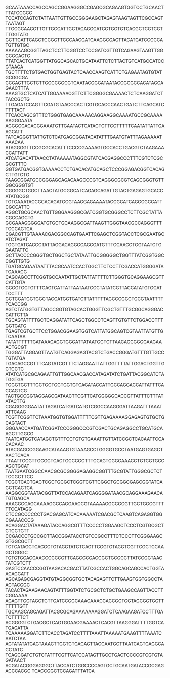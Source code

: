 GCAATAAACCAGCCAGCCGGAAGGGCCGAGCGCAGAAGTGGTCCTGCAACTTTATCCGCC
TCCATCCAGTCTATTAATTGTTGCCGGGAAGCTAGAGTAAGTAGTTCGCCAGTTAATAGT
TTGCGCAACGTTGTTGCCATTGCTACAGGCATCGTGGTGTCACGCTCGTCGTTTGGTATG
GCTTCATTCAGCTCCGGTTCCCAACGATCAAGGCGAGTTACATGATCCCCCATGTTGTGC
AAAAAAGCGGTTAGCTCCTTCGGTCCTCCGATCGTTGTCAGAAGTAAGTTGGCCGCAGTG
TTATCACTCATGGTTATGGCAGCACTGCATAATTCTCTTACTGTCATGCCATCCGTAAGA
TGCTTTTCTGTGACTGGTGAGTACTCAACCAAGTCATTCTGAGAATAGTGTATGCGGCGA
CCGAGTTGCTCTTGCCCGGCGTCAATACGGGATAATACCGCGCCACATAGCAGAACTTTA
AAAGTGCTCATCATTGGAAAACGTTCTTCGGGGCGAAAACTCTCAAGGATCTTACCGCTG
TTGAGATCCAGTTCGATGTAACCCACTCGTGCACCCAACTGATCTTCAGCATCTTTTACT
TTCACCAGCGTTTCTGGGTGAGCAAAAACAGGAAGGCAAAATGCCGCAAAAAAGGGAATA
AGGGCGACACGGAAATGTTGAATACTCATACTCTTCCTTTTTCAATATTATTGAAGCATT
TATCAGGGTTATTGTCTCATGAGCGGATACATATTTGAATGTATTTAGAAAAATAAACAA
ATAGGGGTTCCGCGCACATTTCCCCGAAAAGTGCCACCTGACGTCTAAGAAACCATTATT
ATCATGACATTAACCTATAAAAATAGGCGTATCACGAGGCCCTTTCGTCTCGCGCGTTTC
GGTGATGACGGTGAAAACCTCTGACACATGCAGCTCCCGGAGACGGTCACAGCTTGTCTG
TAAGCGGATGCCGGGAGCAGACAAGCCCGTCAGGGCGCGTCAGCGGGTGTTGGCGGGTGT
CGGGGCTGGCTTAACTATGCGGCATCAGAGCAGATTGTACTGAGAGTGCACCATATGCGG
TGTGAAATACCGCACAGATGCGTAAGGAGAAAATACCGCATCAGGCGCCATTCGCCATTC
AGGCTGCGCAACTGTTGGGAAGGGCGATCGGTGCGGGCCTCTTCGCTATTACGCCAGCTG
GCGAAAGGGGGATGTGCTGCAAGGCGATTAAGTTGGGTAACGCCAGGGTTTTCCCAGTCA
CGACGTTGTAAAACGACGGCCAGTGAATTCGAGCTCGGTACCTCGCGAATGCATCTAGAT
TGGTGATGACCCTATTAGGACAGGGCAGCGATGTTTCCAACCTGGTAATCTGGAATATTC
GCTTACCCCGGGTGCTGGCTGCTATAATTGCGGGGGCTGGTTTATCGGTGGCCGGTTGTG
TGATGCAGAATAATTTACGCAATCCACTGGCTTCTCCTTCGACCATGGGGATATCAAACG
CAGCAGCCTTCGGTGCCAATATTGCTATTATTTTCTTGGGTGCAGGAAGCGTTCATTGTA
GCGGTGCTGTTTCAGTCATTATTAATAATCCCTATATCGTTACCATATGTGCATTCCTTT
GCTCGATGGTGGCTACCATGGTGATCTTATTTTTAGCCCGGCTGCGTAATTTTTCACCGG
AGTCTATGGTGTTAGCCGGTGTAGCACTGGGTTCGCTGTTTGCGGCAGGGACGATTCTTA
TGCAGTATTTTGCTCAGGATATTCAGCTGGCCTCAGTTGTGTTCTGGACCTTTGGTGATG
TGAGTCGTGCTTCCTGGACGGAAGTGGTCATTATGGCAGTCGTAATTATGTTGTCAATAA
TATATTTTTTGATAAAGAGGTGGGATTATAATGCTCTTAACAGCGGGGAAGAAACTGCGT
TGGGATTAGGAGTTAATGTCAGGAGAGTACGTCTGACCGGGATGTTTGTTGCCTGTATGA
TGACAGCCGTTTCAGTATCGTTTCTAGGAATTATTGGTTTTATTGGACTGGTTGCTCCTC
ATATCATGCGCAGAATTGTTGGCAACGACCATAGATATCTGATTACGGCATCTATGGTGA
TGGGTGCTTTGCTGCTGCTGGTGTCAGATACCATTGCCAGGACCATTATTTCACCAGTCG
TACTGCCGGTAGGAGCGATAACTTCGTTCATGGGGGCACCGTTATTTCTTTATATACTTG
CGAGGGGGAATATTAGATCATGATCATGTCGGCCAAGGGATTAAGATTTAAATATTCAAG
TCGTTCGGTTCTAAATGGTGTGGATTTTTCGTTGAGAAAAGGAGAGTGTGCTGCAGTACT
GGGAACCAATGATCGGATCCCGGGCCCGTCGACTGCAGAGGCCTGCATGCAAGCTTGGCG
TAATCATGGTCATAGCTGTTTCCTGTGTGAAATTGTTATCCGCTCACAATTCCACACAAC
ATACGAGCCGGAAGCATAAAGTGTAAAGCCTGGGGTGCCTAATGAGTGAGCTAACTCACA
TTAATTGCGTTGCGCTCACTGCCCGCTTTCCAGTCGGGAAACCTGTCGTGCCAGCTGCAT
TAATGAATCGGCCAACGCGCGGGGAGAGGCGGTTTGCGTATTGGGCGCTCTTCCGCTTCC
TCGCTCACTGACTCGCTGCGCTCGGTCGTTCGGCTGCGGCGAGCGGTATCAGCTCACTCA
AAGGCGGTAATACGGTTATCCACAGAATCAGGGGATAACGCAGGAAAGAACATGTGAGCA
AAAGGCCAGCAAAAGGCCAGGAACCGTAAAAAGGCCGCGTTGCTGGCGTTTTTCCATAGG
CTCCGCCCCCCTGACGAGCATCACAAAAATCGACGCTCAAGTCAGAGGTGGCGAAACCCG
ACAGGACTATAAAGATACCAGGCGTTTCCCCCTGGAAGCTCCCTCGTGCGCTCTCCTGTT
CCGACCCTGCCGCTTACCGGATACCTGTCCGCCTTTCTCCCTTCGGGAAGCGTGGCGCTT
TCTCATAGCTCACGCTGTAGGTATCTCAGTTCGGTGTAGGTCGTTCGCTCCAAGCTGGGC
TGTGTGCACGAACCCCCCGTTCAGCCCGACCGCTGCGCCTTATCCGGTAACTATCGTCTT
GAGTCCAACCCGGTAAGACACGACTTATCGCCACTGGCAGCAGCCACTGGTAACAGGATT
AGCAGAGCGAGGTATGTAGGCGGTGCTACAGAGTTCTTGAAGTGGTGGCCTAACTACGGC
TACACTAGAAGAACAGTATTTGGTATCTGCGCTCTGCTGAAGCCAGTTACCTTCGGAAAA
AGAGTTGGTAGCTCTTGATCCGGCAAACAAACCACCGCTGGTAGCGGTGGTTTTTTTGTT
TGCAAGCAGCAGATTACGCGCAGAAAAAAAGGATCTCAAGAAGATCCTTTGATCTTTTCT
ACGGGGTCTGACGCTCAGTGGAACGAAAACTCACGTTAAGGGATTTTGGTCATGAGATTA
TCAAAAAGGATCTTCACCTAGATCCTTTTAAATTAAAAATGAAGTTTTAAATCAATCTAA
AGTATATATGAGTAAACTTGGTCTGACAGTTACCAATGCTTAATCAGTGAGGCACCTATC
TCAGCGATCTGTCTATTTCGTTCATCCATAGTTGCCTGACTCCCCGTCGTGTAGATAACT
ACGATACGGGAGGGCTTACCATCTGGCCCCAGTGCTGCAATGATACCGCGAGACCCACGC
TCACCGGCTCCAGATTTATCA